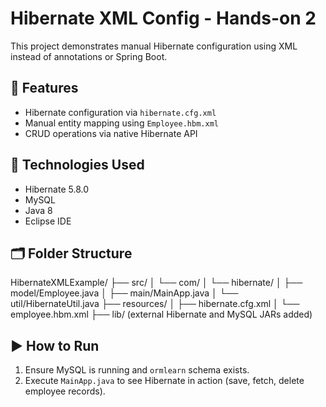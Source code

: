# Hibernate XML Config - Hands-on 2

This project demonstrates manual Hibernate configuration using XML instead of annotations or Spring Boot.

## 🔧 Features

- Hibernate configuration via `hibernate.cfg.xml`
- Manual entity mapping using `Employee.hbm.xml`
- CRUD operations via native Hibernate API

## 🧱 Technologies Used

- Hibernate 5.8.0
- MySQL
- Java 8
- Eclipse IDE

## 🗂 Folder Structure

HibernateXMLExample/
├── src/
│ └── com/
│ └── hibernate/
│ ├── model/Employee.java
│ ├── main/MainApp.java
│ └── util/HibernateUtil.java
├── resources/
│ ├── hibernate.cfg.xml
│ └── employee.hbm.xml
├── lib/ (external Hibernate and MySQL JARs added)


## ▶️ How to Run

1. Ensure MySQL is running and `ormlearn` schema exists.
2. Execute `MainApp.java` to see Hibernate in action (save, fetch, delete employee records).
